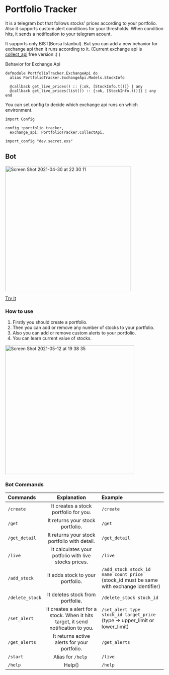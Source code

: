 # Portfolio Tracker

It is a telegram bot that follows stocks' prices according to your portfolio. Also it supports custom alert conditions for your thresholds. When condition hits, it sends a notification to your telegram acount.

It supports only BIST(Borsa Istanbul). But you can add a new behavior for exchange api then it runs according to it.
(Current exchange api is [collect_api](https://collectapi.com/tr/api/economy/altin-doviz-ve-borsa-api) free version :) )

Behavior for Exchange Api
```
defmodule PortfolioTracker.ExchangeApi do
  alias PortfolioTracker.ExchangeApi.Models.StockInfo

  @callback get_live_prices() :: {:ok, [StockInfo.t()]} | any
  @callback get_live_prices(list()) :: {:ok, [StockInfo.t()]} | any
end
```
You can set config to decide which exchange api runs on which environment.
```
import Config

config :portfolio_tracker,
  exchange_api: PortfolioTracker.CollectApi,

import_config "dev.secret.exs"

```


## Bot
[<img width="398" alt="Screen Shot 2021-04-30 at 22 30 11" src="https://user-images.githubusercontent.com/13722649/116748942-daaa8280-aa08-11eb-8502-43f1bda81e2d.png">](https://t.me/foter_portfolio_tracker_bot)

[Try It](https://t.me/foter_portfolio_tracker_bot)


### How to use
1. Firstly you should create a portfolio.
2. Then you can add or remove any number of stocks to your portfolio.
3. Also you can add or remove custom alerts to your portfolio.
4. You can learn current value of stocks.

<img width="410" alt="Screen Shot 2021-05-12 at 19 38 35" src="https://user-images.githubusercontent.com/13722649/118012635-f0e60600-b359-11eb-969c-c0209764e21a.png">


### Bot Commands

| Commands         | Explanation                                                                  | Example        |
|:---------------- |:----------------------------------------------------------------------------:| :--------------|
| `/create`        | It creates a stock portfolio for you.                                        | `/create`      |
| `/get`           | It returns your stock portfolio.                                             | `/get`         |
| `/get_detail`    | It returns your stock portfolio with detail.                                 | `/get_detail`  |
| `/live`          | It calculates your potfolio with live stocks prices.                         | `/live`        |
| `/add_stock`     | It adds stock to your portfolio.                                             | `/add_stock stock_id name count price` (stock_id must be same with exchange identifier)  |
| `/delete_stock`  | It deletes stock from portfolie.                                             | `/delete_stock stock_id`        |
| `/set_alert`     | It creates a alert for a stock. When it hits target, it send notification to you.| `/set_alert type stock_id target_price`  (type -> upper_limit or lower_limit)           |
| `/get_alerts`    | It returns active alerts for your portfolio.                                 | `/get_alerts`   |
| `/start`         | Alias for `/help `                                                           | `/live`        |
| `/help`          | Help()                                                                       | `/help`        |


